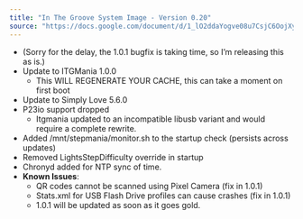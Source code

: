 ```yaml
---
title: "In The Groove System Image - Version 0.20"
source: "https://docs.google.com/document/d/1_lO2ddaYogve08u7CsjC6OojXy36ZfGgo7VCRVkLJhU"
---
```


- (Sorry for the delay, the 1.0.1 bugfix is taking time, so I’m releasing this as is.)
- Update to ITGMania 1.0.0
    - This WILL REGENERATE YOUR CACHE, this can take a moment on first boot
- Update to Simply Love 5.6.0
- P23io support dropped 
    - Itgmania updated to an incompatible libusb variant and would require a complete rewrite.
- Added /mnt/stepmania/monitor.sh to the startup check (persists across updates)
- Removed LightsStepDifficulty override in startup
- Chronyd added for NTP sync of time.
- **Known Issues**:
    - QR codes cannot be scanned using Pixel Camera (fix in 1.0.1)
    - Stats.xml for USB Flash Drive profiles can cause crashes (fix in 1.0.1)
    - 1.0.1 will be updated as soon as it goes gold.
